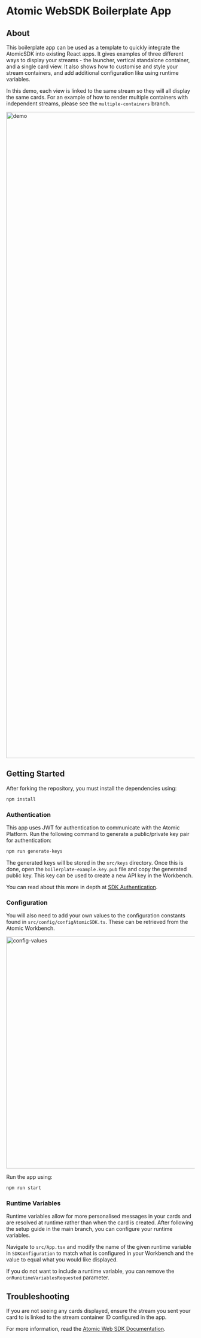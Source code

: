 # Atomic WebSDK Boilerplate App
## About
This boilerplate app can be used as a template to quickly integrate the AtomicSDK into existing React apps. It gives examples of three different ways to display your streams - the launcher, vertical standalone container, and a single card view. It also shows how to customise and style your stream containers, and add additional configuration like using runtime variables.

In this demo, each view is linked to the same stream so they will all display the same cards. For an example of how to render multiple containers with independent streams, please see the `multiple-containers` branch.

<img width="1728" alt="demo" src="https://github.com/atomic-app/boilerplate-web-sdk/assets/83641601/6d8472f2-6ac1-43a1-904a-91b1200b5444">

## Getting Started
After forking the repository, you must install the dependencies using:
```bash
npm install
```

### Authentication
This app uses JWT for authentication to communicate with the Atomic Platform. Run the following command to generate a public/private key pair for authentication:

```bash
npm run generate-keys
```
The generated keys will be stored in the `src/keys` directory. Once this is done, open the `boilerplate-example.key.pub` file and copy the generated public key. This key can be used to create a new API key in the Workbench.

You can read about this more in depth at [SDK Authentication](https://documentation.atomic.io/sdks/auth-SDK).

### Configuration
You will also need to add your own values to the configuration constants found in `src/config/configAtomicSDK.ts`. These can be retrieved from the Atomic Workbench.

<img width="620" alt="config-values" src="https://github.com/atomic-app/boilerplate-web-sdk/assets/83641601/117800e5-fc55-483e-8fa4-542edb9d8284">

Run the app using:
```bash
npm run start
```

### Runtime Variables
Runtime variables allow for more personalised messages in your cards and are resolved at runtime rather than when the card is created. After following the setup guide in the main branch, you can configure your runtime variables.

Navigate to `src/App.tsx` and modify the name of the given runtime variable in `SDKConfiguration` to match what is configured in your Workbench and the value to equal what you would like displayed.

If you do not want to include a runtime variable, you can remove the `onRunitimeVariablesRequested` parameter.

## Troubleshooting
If you are not seeing any cards displayed, ensure the stream you sent your card to is linked to the stream container ID configured in the app.


For more information, read the [Atomic Web SDK Documentation](https://documentation.atomic.io/sdks/web).
